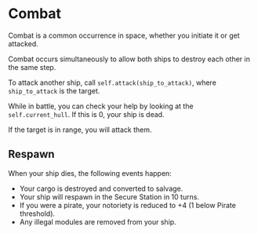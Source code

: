 # Combat

Combat is a common occurrence in space, whether you initiate it or get attacked. 

Combat occurs simultaneously to allow
both ships to destroy each other in the same step. 

To attack another ship, call `self.attack(ship_to_attack)`, where `ship_to_attack` is the target.

While in battle, you can check your help by looking at the `self.current_hull`. If this is 0, your ship is dead.

If the target is in range, you will attack them.

## Respawn

When your ship dies, the following events happen:
* Your cargo is destroyed and converted to salvage.
* Your ship will respawn in the Secure Station in 10 turns.
* If you were a pirate, your notoriety is reduced to +4 (1 below Pirate threshold).
* Any illegal modules are removed from your ship.